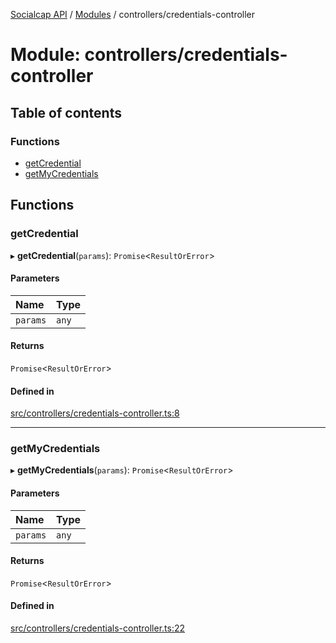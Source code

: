 [Socialcap API](../README.md) / [Modules](../modules.md) / controllers/credentials-controller

# Module: controllers/credentials-controller

## Table of contents

### Functions

- [getCredential](controllers_credentials_controller.md#getcredential)
- [getMyCredentials](controllers_credentials_controller.md#getmycredentials)

## Functions

### getCredential

▸ **getCredential**(`params`): `Promise`\<`ResultOrError`\>

#### Parameters

| Name | Type |
| :------ | :------ |
| `params` | `any` |

#### Returns

`Promise`\<`ResultOrError`\>

#### Defined in

[src/controllers/credentials-controller.ts:8](https://github.com/Identicon-Dao/socialcap-services/blob/50fabe6c/src/controllers/credentials-controller.ts#L8)

___

### getMyCredentials

▸ **getMyCredentials**(`params`): `Promise`\<`ResultOrError`\>

#### Parameters

| Name | Type |
| :------ | :------ |
| `params` | `any` |

#### Returns

`Promise`\<`ResultOrError`\>

#### Defined in

[src/controllers/credentials-controller.ts:22](https://github.com/Identicon-Dao/socialcap-services/blob/50fabe6c/src/controllers/credentials-controller.ts#L22)
